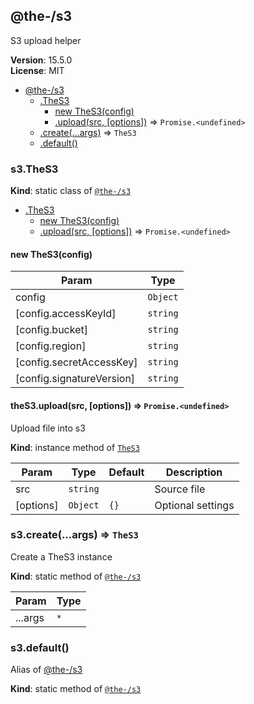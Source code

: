 <!--- Code generated by @the-/script-doc. DO NOT EDIT. -->

<a name="module_@the-/s3"></a>

## @the-/s3
S3 upload helper

**Version**: 15.5.0  
**License**: MIT  

* [@the-/s3](#module_@the-/s3)
    * [.TheS3](#module_@the-/s3.TheS3)
        * [new TheS3(config)](#new_module_@the-/s3.TheS3_new)
        * [.upload(src, [options])](#module_@the-/s3.TheS3+upload) ⇒ <code>Promise.&lt;undefined&gt;</code>
    * [.create(...args)](#module_@the-/s3.create) ⇒ <code>TheS3</code>
    * [.default()](#module_@the-/s3.default)

<a name="module_@the-/s3.TheS3"></a>

### s3.TheS3
**Kind**: static class of [<code>@the-/s3</code>](#module_@the-/s3)  

* [.TheS3](#module_@the-/s3.TheS3)
    * [new TheS3(config)](#new_module_@the-/s3.TheS3_new)
    * [.upload(src, [options])](#module_@the-/s3.TheS3+upload) ⇒ <code>Promise.&lt;undefined&gt;</code>

<a name="new_module_@the-/s3.TheS3_new"></a>

#### new TheS3(config)

| Param | Type |
| --- | --- |
| config | <code>Object</code> | 
| [config.accessKeyId] | <code>string</code> | 
| [config.bucket] | <code>string</code> | 
| [config.region] | <code>string</code> | 
| [config.secretAccessKey] | <code>string</code> | 
| [config.signatureVersion] | <code>string</code> | 

<a name="module_@the-/s3.TheS3+upload"></a>

#### theS3.upload(src, [options]) ⇒ <code>Promise.&lt;undefined&gt;</code>
Upload file into s3

**Kind**: instance method of [<code>TheS3</code>](#module_@the-/s3.TheS3)  

| Param | Type | Default | Description |
| --- | --- | --- | --- |
| src | <code>string</code> |  | Source file |
| [options] | <code>Object</code> | <code>{}</code> | Optional settings |

<a name="module_@the-/s3.create"></a>

### s3.create(...args) ⇒ <code>TheS3</code>
Create a TheS3 instance

**Kind**: static method of [<code>@the-/s3</code>](#module_@the-/s3)  

| Param | Type |
| --- | --- |
| ...args | <code>\*</code> | 

<a name="module_@the-/s3.default"></a>

### s3.default()
Alias of [@the-/s3](#module_@the-/s3)

**Kind**: static method of [<code>@the-/s3</code>](#module_@the-/s3)  
